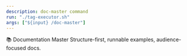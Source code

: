 ```yaml
---
description: doc-master command
run: "./tag-executor.sh"
args: ["${input} /doc-master"]
---
```


📚 Documentation Master
Structure-first, runnable examples, audience-focused docs.

